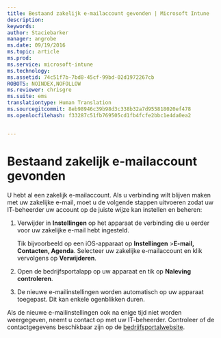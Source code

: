```yaml
---
title: Bestaand zakelijk e-mailaccount gevonden | Microsoft Intune
description: 
keywords: 
author: Staciebarker
manager: angrobe
ms.date: 09/19/2016
ms.topic: article
ms.prod: 
ms.service: microsoft-intune
ms.technology: 
ms.assetid: 74c51f7b-7bd8-45cf-99bd-02d1972267cb
ROBOTS: NOINDEX,NOFOLLOW
ms.reviewer: chrisgre
ms.suite: ems
translationtype: Human Translation
ms.sourcegitcommit: 8eb98946c39b98d3c338b32a7d955818020ef478
ms.openlocfilehash: f33287c51fb769505cd1fb4fcfe2bbc1e4da0ea2


---
```


# Bestaand zakelijk e-mailaccount gevonden
U hebt al een zakelijk e-mailaccount. Als u verbinding wilt blijven maken met uw zakelijke e-mail, moet u de volgende stappen uitvoeren zodat uw IT-beheerder uw account op de juiste wijze kan instellen en beheren:

1.  Verwijder in **Instellingen** op het apparaat de verbinding die u eerder voor uw zakelijke e-mail hebt ingesteld.

    Tik bijvoorbeeld op een iOS-apparaat op **Instellingen** &gt;**E-mail, Contacten, Agenda**. Selecteer uw zakelijke e-mailaccount en klik vervolgens op **Verwijderen**.

2.  Open de bedrijfsportalapp op uw apparaat en tik op **Naleving controleren**.

3.  De nieuwe e-mailinstellingen worden automatisch op uw apparaat toegepast. Dit kan enkele ogenblikken duren.

Als de nieuwe e-mailinstellingen ook na enige tijd niet worden weergegeven, neemt u contact op met uw IT-beheerder. Controleer of de contactgegevens beschikbaar zijn op de [bedrjifsportalwebsite](http://portal.manage.microsoft.com).



<!--HONumber=Oct16_HO2-->


